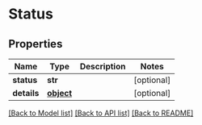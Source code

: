 # Status

## Properties

| Name        | Type              | Description | Notes      |
| ----------- | ----------------- | ----------- | ---------- |
| **status**  | **str**           |             | [optional] |
| **details** | [**object**](.md) |             | [optional] |

[[Back to Model list]](../README.md#documentation-for-models)
[[Back to API list]](../README.md#documentation-for-api-endpoints)
[[Back to README]](../README.md)
